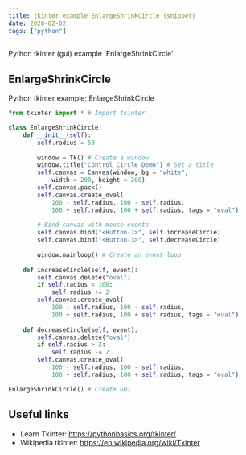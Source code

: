 ```yaml
---
title: tkinter example EnlargeShrinkCircle (snippet)
date: 2020-02-02
tags: ["python"]
---
```

Python tkinter (gui) example 'EnlargeShrinkCircle'


## EnlargeShrinkCircle

Python tkinter example: EnlargeShrinkCircle

```python
from tkinter import * # Import tkinter

class EnlargeShrinkCircle:
    def __init__(self):
        self.radius = 50
                
        window = Tk() # Create a window
        window.title("Control Circle Demo") # Set a title
        self.canvas = Canvas(window, bg = "white", 
            width = 200, height = 200)
        self.canvas.pack()
        self.canvas.create_oval(
            100 - self.radius, 100 - self.radius, 
            100 + self.radius, 100 + self.radius, tags = "oval")
        
        # Bind canvas with mouse events
        self.canvas.bind("<Button-1>", self.increaseCircle)
        self.canvas.bind("<Button-3>", self.decreaseCircle)
        
        window.mainloop() # Create an event loop
        
    def increaseCircle(self, event):
        self.canvas.delete("oval")
        if self.radius < 100:
            self.radius += 2
        self.canvas.create_oval(
            100 - self.radius, 100 - self.radius, 
            100 + self.radius, 100 + self.radius, tags = "oval")
        
    def decreaseCircle(self, event):
        self.canvas.delete("oval")
        if self.radius > 2:
            self.radius -= 2
        self.canvas.create_oval(
            100 - self.radius, 100 - self.radius, 
            100 + self.radius, 100 + self.radius, tags = "oval")

EnlargeShrinkCircle() # Create GUI

```

## Useful links

- Learn Tkinter: https://pythonbasics.org/tkinter/
- Wikipedia tkinter: https://en.wikipedia.org/wiki/Tkinter
